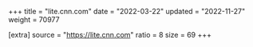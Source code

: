 +++
title = "lite.cnn.com"
date = "2022-03-22"
updated = "2022-11-27"
weight = 70977

[extra]
source = "https://lite.cnn.com"
ratio = 8
size = 69
+++
